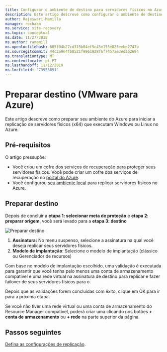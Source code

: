 ```yaml
---
title: Configurar o ambiente de destino para servidores físicos no Azure Site Recovery
description: Este artigo descreve como configurar o ambiente de destino do Azure para recuperação de desastre de servidores físicos usando o Azure Site Recovery.
author: Rajeswari-Mamilla
manager: rochakm
ms.service: site-recovery
ms.topic: conceptual
ms.date: 11/27/2018
ms.author: ramamill
ms.openlocfilehash: 685f04b27cd315b04ef5c45e155e825eebe2747b
ms.sourcegitcommit: 44c2a964fb8521f9961928f6f7457ae3ed362694
ms.translationtype: MT
ms.contentlocale: pt-PT
ms.lasthandoff: 11/12/2019
ms.locfileid: "73953891"
---
```

# <a name="prepare-target-vmware-to-azure"></a>Preparar destino (VMware para Azure)

Este artigo descreve como preparar seu ambiente do Azure para iniciar a replicação de servidores físicos (x64) que executam Windows ou Linux no Azure.

## <a name="prerequisites"></a>Pré-requisitos

O artigo pressupõe:
- Você criou um cofre dos serviços de recuperação para proteger seus servidores físicos. Você pode criar um cofre dos serviços de recuperação no [portal do Azure](https://portal.azure.com "Portal do Azure").
- Você configurou [seu ambiente local](physical-azure-disaster-recovery.md) para replicar servidores físicos no Azure.

## <a name="prepare-target"></a>Preparar destino

Depois de concluir a **etapa 1: selecionar meta de proteção** e **etapa 2: preparar origem**, você será levado para a **etapa 3: destino**

![Preparar destino](./media/physical-azure-set-up-target/prepare-target-physical-to-azure.png)

1. **Assinatura:** No menu suspenso, selecione a assinatura na qual você deseja replicar seus servidores físicos.
2. **Modelo de implantação:** Selecione o modelo de implantação (clássico ou Gerenciador de recursos)

Com base no modelo de implantação escolhido, uma validação é executada para garantir que você tenha pelo menos uma conta de armazenamento compatível e uma rede virtual na assinatura de destino para replicar e fazer failover de seus servidores físicos para o.

Depois que as validações forem concluídas com êxito, clique em OK para ir para a próxima etapa.

Se você não tiver uma rede virtual ou uma conta de armazenamento do Resource Manager compatível, poderá criar uma clicando nos botões **+ conta de armazenamento** ou **+ rede** na parte superior da página.

## <a name="next-steps"></a>Passos seguintes
[Defina as configurações de replicação](vmware-azure-set-up-replication.md).
